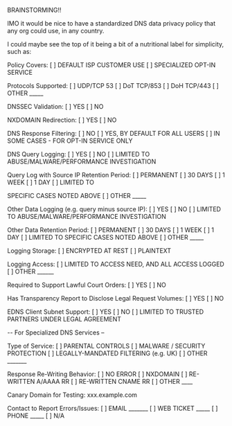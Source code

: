 BRAINSTORMING!!

IMO it would be nice to have a standardized DNS data privacy policy that any org could use, in any country. 

I could maybe see the top of it being a bit of a nutritional label for simplicity, such as:

Policy Covers: [   ] DEFAULT ISP CUSTOMER USE  [   ] SPECIALIZED OPT-IN SERVICE

Protocols Supported: [    ] UDP/TCP 53 [    ] DoT TCP/853 [    ] DoH TCP/443 [    ] OTHER _____

DNSSEC Validation: [   ] YES  [   ] NO

NXDOMAIN Redirection: [   ] YES  [   ] NO

DNS Response Filtering: [   ] NO  [   ] YES, BY DEFAULT FOR ALL USERS  [   ] IN SOME CASES - FOR OPT-IN SERVICE ONLY 

DNS Query Logging: [   ] YES  [   ] NO  [    ] LIMITED TO ABUSE/MALWARE/PERFORMANCE INVESTIGATION

Query Log with Source IP Retention Period: [   ] PERMANENT  [   ] 30 DAYS  [   ] 1 WEEK  [   ] 1 DAY  [   ] LIMITED TO 

SPECIFIC CASES NOTED ABOVE  [   ] OTHER _____

Other Data Logging (e.g. query minus source IP): [   ] YES  [   ] NO   [    ] LIMITED TO ABUSE/MALWARE/PERFORMANCE INVESTIGATION

Other Data Retention Period: [   ] PERMANENT  [   ] 30 DAYS  [   ] 1 WEEK  [   ] 1 DAY  [   ] LIMITED TO SPECIFIC CASES NOTED ABOVE  [   ] OTHER _____

Logging Storage: [   ] ENCRYPTED AT REST  [   ] PLAINTEXT

Logging Access: [    ] LIMITED TO ACCESS NEED, AND ALL ACCESS LOGGED  [   ] OTHER ______

Required to Support Lawful Court Orders: [   ] YES  [   ] NO

Has Transparency Report to Disclose Legal Request Volumes: [   ] YES  [   ] NO

EDNS Client Subnet Support: [   ] YES  [   ] NO   [   ] LIMITED TO TRUSTED PARTNERS UNDER LEGAL AGREEMENT

-- For Specialized DNS Services –

Type of Service: [   ] PARENTAL CONTROLS  [   ] MALWARE / SECURITY PROTECTION [   ] LEGALLY-MANDATED FILTERING (e.g. UK)  [   ] OTHER _______

Response Re-Writing Behavior: [   ] NO ERROR  [   ] NXDOMAIN    [   ] RE-WRITTEN A/AAAA RR  [   ] RE-WRITTEN CNAME RR  [   ] OTHER ____      

Canary Domain for Testing: xxx.example.com

Contact to Report Errors/Issues: [   ] EMAIL _______  [   ] WEB TICKET _____ [   ] PHONE _____  [   ] N/A
